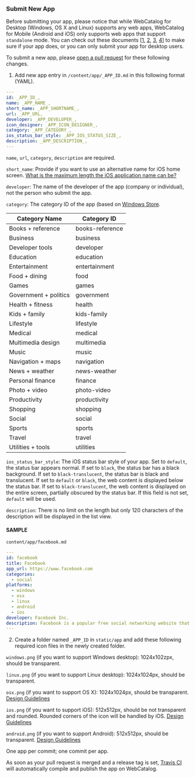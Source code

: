 ### Submit New App

Before submitting your app, please notice that while WebCatalog for Desktop (Windows, OS X and Linux) supports any web apps, WebCatalog for Mobile (Android and iOS) only supports web apps that support `standalone` mode. You can check out these documents [[1](https://en.wikipedia.org/wiki/Single-page_application), [2](https://gist.github.com/irae/1042167), [3](https://developer.mozilla.org/en/docs/Mozilla/Mobile/Viewport_meta_tag), [4](https://developer.apple.com/library/iad/documentation/iPhone/Conceptual/SafariJSDatabaseGuide/OfflineApplicationCache/OfflineApplicationCache.html)] to make sure if your app does, or you can only submit your app for desktop users.

To submit a new app, please [open a pull request](https://help.github.com/categories/collaborating-on-projects-using-pull-requests/) for these following changes.

1. Add new app entry in `/content/app/_APP_ID.md` in this following format (YAML).
  ```yaml
  ---
  id: _APP_ID_,
  name: _APP_NAME_,
  short_name: _APP_SHORTNAME_,
  url: _APP_URL,
  developer: _APP_DEVELOPER_,
  icon_designer: _APP_ICON_DESIGNER_,
  category: _APP_CATEGORY_,
  ios_status_bar_style: _APP_IOS_STATUS_SIZE_,
  description: _APP_DESCRIPTION_,
  ---
  ```

  `name`, `url`, `category`, `description` are required.

  `short_name`: Provide if you want to use an alternative name for iOS home screen. [What is the maximum length the iOS application name can be?](https://stackoverflow.com/questions/6094954/what-is-the-maximum-length-the-ipad-application-name-can-be)

  `developer`: The name of the developer of the app (company or individual), not the person who submit the app.

  `category`: The category ID of the app (based on [Windows Store](https://msdn.microsoft.com/en-us/library/windows/apps/mt148528.aspx).

  | Category Name         | Category ID     |
  |-----------------------|-----------------|
  | Books + reference     | books-reference |
  | Business              | business        |
  | Developer tools       | developer       |
  | Education             | education       |
  | Entertainment         | entertainment   |
  | Food + dining         | food            |
  | Games                 | games           |
  | Government + politics | government      |
  | Health + fitness      | health          |
  | Kids + family         | kids-family     |
  | Lifestyle             | lifestyle       |
  | Medical               | medical         |
  | Multimedia design     | multimedia      |
  | Music                 | music           |
  | Navigation + maps     | navigation      |
  | News + weather        | news-weather    |
  | Personal finance      | finance         |
  | Photo + video         | photo-video     |
  | Productivity          | productivity    |
  | Shopping              | shopping        |
  | Social                | social          |
  | Sports                | sports          |
  | Travel                | travel          |
  | Utilities + tools     | utilities       |

  `ios_status_bar_style`: The iOS status bar style of your app. Set to `default`, the status bar appears normal. If set to `black`, the status bar has a black background. If set to `black-translucent`, the status bar is black and translucent. If set to `default` or `black`, the web content is displayed below the status bar. If set to `black-translucent`, the web content is displayed on the entire screen, partially obscured by the status bar. If this field is not set, `default` will be used.

  `description`: There is no limit on the length but only 120 characters of the description will be displayed in the list view.

  #### SAMPLE
  `content/app/facebook.md`
  ```yaml
  ---
  id: facebook
  title: Facebook
  app_url: https://www.facebook.com
  categories:
    - social
  platforms:
    - windows
    - osx
    - linux
    - android
    - ios
  developer: Facebook Inc.
  description: Facebook is a popular free social networking website that allows registered users to create profiles, upload photos and video, send messages and keep in touch with friends, family and colleagues.
  ---
  ```

2. Create a folder named `_APP_ID` in `static/app` and add these following required icon files in the newly created folder.

  `windows.png` (if you want to support Windows desktop): 1024x102zpx, should be transparent.

  `linux.png` (if you want to support Linux desktop): 1024x1024px, should be transparent.

  `osx.png` (if you want to support OS X): 1024x1024px, should be transparent. [Design Guidelines](https://developer.apple.com/library/mac/documentation/UserExperience/Conceptual/OSXHIGuidelines/IconsGraphics.html#//apple_ref/doc/uid/20000957-CH14-SW1)

  `ios.png` (if you want to support iOS): 512x512px, should be not transparent and rounded. Rounded corners of the icon will be handled by iOS. [Design Guidelines](https://developer.apple.com/library/ios/documentation/UserExperience/Conceptual/MobileHIG/IconMatrix.html)

  `android.png` (if you want to support Android): 512x512px, should be transparent. [Design Guidelines](https://www.google.com/design/spec/style/icons.html)


One app per commit; one commit per app.

As soon as your pull request is merged and a release tag is set, [Travis CI](https://travis-ci.org) will automatically compile and publish the app on WebCatalog.
